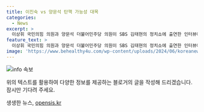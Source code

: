 ```yaml
---
title: 이진숙 vs 양문석 탄핵 가능성 대목
categories:
  - News
excerpt: >
  이상휘 국민의힘 의원과 양문석 더불어민주당 의원이 SBS 김태현의 정치쇼에 출연한 인터뷰에서, 방송통신위원장의 상습적 탄핵에 대한 대응과 방송 장악에 대한 논의가 진행되었다. 이상휘 의원은 탄핵에 대한 중요성을 강조하고 양문석 의원은 정치적 관점을 들어내었다. 둘은 방송통신위원회의 상황과 윤석열 대통령에 대한 청문회 소환 가능성에 대해 논의했다. 각자의 입장 차이를 드러내며 신중한 언행을 강조했다.
feature_text: >
  이상휘 국민의힘 의원과 양문석 더불어민주당 의원이 SBS 김태현의 정치쇼에 출연한 인터뷰에서, 방송통신위원장의 상습적 탄핵에 대한 대응과 방송 장악에 대한 논의가 진행되었다. 이상휘 의원은 탄핵에 대한 중요성을 강조하고 양문석 의원은 정치적 관점을 들어내었다. 둘은 방송통신위원회의 상황과 윤석열 대통령에 대한 청문회 소환 가능성에 대해 논의했다. 각자의 입장 차이를 드러내며 신중한 언행을 강조했다.
image: 'https://www.behealthy4u.com/wp-content/uploads/2024/06/koreanews.jpg'
---
```


<p><img src="https://www.behealthy4u.com/wp-content/uploads/2024/06/koreanews.jpg" alt="info 속보" /></p>

<p>위의 텍스트를 활용하여 다양한 정보를 제공하는 블로거의 글을 작성해 드리겠습니다. 잠시만 기다려 주세요.</p>
생생한 뉴스, <a href="https://opensis.kr" rel="dofollow">opensis.kr</a>



